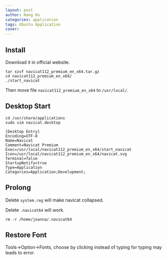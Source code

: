 ```yaml
---
layout: post
author: Hang Hu
categories: application
tags: Ubuntu Application 
cover: 
---
```


## Install

Download it in official website.

```
tar xzvf navicat112_premium_en_x64.tar.gz 
cd navicat112_premium_en_x64/
./start_navicat
```

Then move file `navicat112_premium_en_x64` to `/usr/local/`.

## Desktop Start

```
cd /usr/share/applications
sudo vim navicat.desktop
```

```
[Desktop Entry]
Encoding=UTF-8
Name=Navicat
Comment=Navicat Premium
Exec=/usr/local/navicat112_premium_en_x64/start_navicat
Icon=/usr/local/navicat112_premium_en_x64/navicat.svg
Terminal=false
StartupNotify=true
Type=Application
Categories=Application;Development;
```

## Prolong

Delete `system.reg` will make navicat collapsed.

Delete `.navicat64` will work.

```
rm -r /home/joanna/.navicat64
```

## Restore Font

Tools->Option->Fonts, choose by clicking instead of typing for typing may leads to error.
